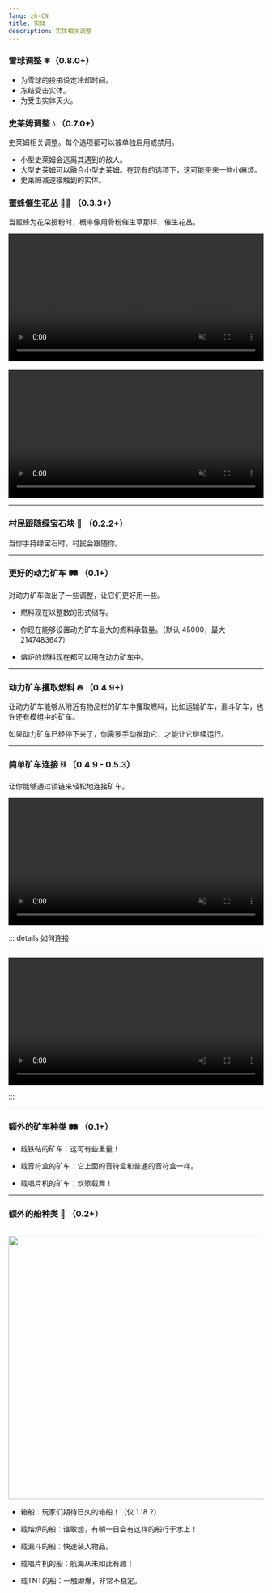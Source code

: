 ```yaml
---
lang: zh-CN
title: 实体
description: 实体相关调整
---
```


### 雪球调整 ❄（0.8.0+）

* 为雪球的投掷设定冷却时间。
* 冻结受击实体。
* 为受击实体灭火。

### 史莱姆调整 💧 （0.7.0+）

史莱姆相关调整。每个选项都可以被单独启用或禁用。

* 小型史莱姆会逃离其遇到的敌人。
* 大型史莱姆可以融合小型史莱姆。在现有的选项下，这可能带来一些小麻烦。
* 史莱姆减速接触到的实体。

### 蜜蜂催生花丛 🌺🐝 （0.3.3+）

当蜜蜂为花朵授粉时，概率像用骨粉催生草那样，催生花丛。

<video style="display: block; margin-left: auto; margin-right: auto; max-width: 100%;" width="520" muted autoplay loop>
  <source src="/videos/bee_flowers.webm" type="video/mp4">
  你的浏览器不支持视频标签。
</video>
<br/>
<video style="display: block; margin-left: auto; margin-right: auto; max-width: 100%;" width="520" muted autoplay loop>
  <source src="/videos/bee_double_flowers.webm" type="video/mp4">
  你的浏览器不支持视频标签。
</video>

***
### 村民跟随绿宝石块 💎 （0.2.2+）

当你手持绿宝石时，村民会跟随你。

***
### 更好的动力矿车 🛤️ （0.1+）

对动力矿车做出了一些调整，让它们更好用一些。

- 燃料现在以整数的形式储存。

- 你现在能够设置动力矿车最大的燃料承载量。（默认 45000，最大 2147483647）

- 熔炉的燃料现在都可以用在动力矿车中。

***
### 动力矿车攫取燃料 🔥 （0.4.9+）

让动力矿车能够从附近有物品栏的矿车中攫取燃料，比如运输矿车，漏斗矿车，也许还有模组中的矿车。

如果动力矿车已经停下来了，你需要手动推动它，才能让它继续运行。

***
### 简单矿车连接 ⛓ （0.4.9 - 0.5.3）

让你能够通过锁链来轻松地连接矿车。

<video style="display: block; margin-left: auto; margin-right: auto; max-width: 100%;" width="520" muted autoplay loop>
  <source src="/videos/cart_linking.webm" type="video/mp4">
  你的浏览器不支持视频标签。
</video>

::: details 如何连接

***

<video style="display: block; margin-left: auto; margin-right: auto; max-width: 100%;" width="520" controls>
  <source src="/videos/linking.webm" type="video/mp4">
  你的浏览器不支持视频标签。
</video>

:::

***
### 额外的矿车种类 🛤️ （0.1+）

- 载铁砧的矿车：这可有些重量！

- 载音符盒的矿车：它上面的音符盒和普通的音符盒一样。

- 载唱片机的矿车：欢歌载舞！

***
### 额外的船种类 🛶 （0.2+）

<br/>
<img style="display: block; margin-left: auto; margin-right: auto;" src="/images/boats.webp" width="520">

* 箱船：玩家们期待已久的箱船！（仅 1.18.2）

* 载熔炉的船：谁敢想，有朝一日会有这样的船行于水上！

* 载漏斗的船：快速装入物品。

* 载唱片机的船：航海从未如此有趣！

* 载TNT的船：一触即爆，非常不稳定。
